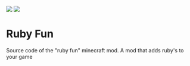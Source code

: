 [![](http://cf.way2muchnoise.eu/full_ruby-fun_downloads.svg)](https://www.curseforge.com/minecraft/mc-mods/ruby-fun) [![](http://cf.way2muchnoise.eu/versions/For%20MC_ruby-fun_all.svg)](https://minecraft.curseforge.com/projects/ruby-fun/files)

Ruby Fun
========

Source code of the "ruby fun" minecraft mod. A mod that adds ruby's to your game
